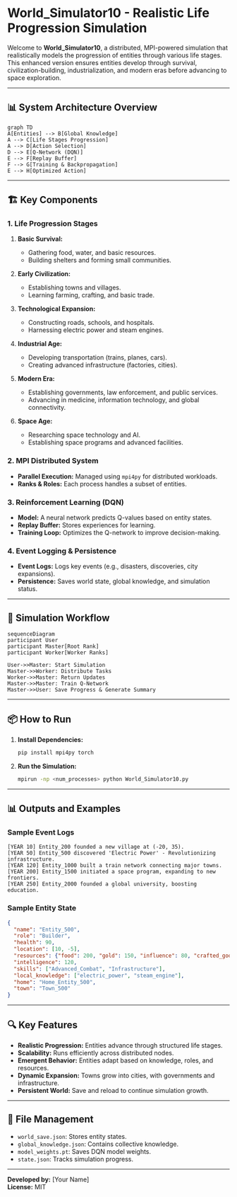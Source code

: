
# World_Simulator10 - Realistic Life Progression Simulation

Welcome to **World_Simulator10**, a distributed, MPI-powered simulation that realistically models the progression of entities through various life stages. This enhanced version ensures entities develop through survival, civilization-building, industrialization, and modern eras before advancing to space exploration.

---

## **📊 System Architecture Overview**

```mermaid
graph TD
A[Entities] --> B[Global Knowledge]
A --> C[Life Stages Progression]
A --> D[Action Selection]
D --> E[Q-Network (DQN)]
E --> F[Replay Buffer]
F --> G[Training & Backpropagation]
E --> H[Optimized Action]
```

---

## **🏗️ Key Components**

### **1. Life Progression Stages**
1. **Basic Survival:**
   - Gathering food, water, and basic resources.
   - Building shelters and forming small communities.

2. **Early Civilization:**
   - Establishing towns and villages.
   - Learning farming, crafting, and basic trade.

3. **Technological Expansion:**
   - Constructing roads, schools, and hospitals.
   - Harnessing electric power and steam engines.

4. **Industrial Age:**
   - Developing transportation (trains, planes, cars).
   - Creating advanced infrastructure (factories, cities).

5. **Modern Era:**
   - Establishing governments, law enforcement, and public services.
   - Advancing in medicine, information technology, and global connectivity.

6. **Space Age:**
   - Researching space technology and AI.
   - Establishing space programs and advanced facilities.

### **2. MPI Distributed System**
- **Parallel Execution:** Managed using `mpi4py` for distributed workloads.
- **Ranks & Roles:** Each process handles a subset of entities.

### **3. Reinforcement Learning (DQN)**
- **Model:** A neural network predicts Q-values based on entity states.
- **Replay Buffer:** Stores experiences for learning.
- **Training Loop:** Optimizes the Q-network to improve decision-making.

### **4. Event Logging & Persistence**
- **Event Logs:** Logs key events (e.g., disasters, discoveries, city expansions).
- **Persistence:** Saves world state, global knowledge, and simulation status.

---

## **🚀 Simulation Workflow**

```mermaid
sequenceDiagram
participant User
participant Master[Root Rank]
participant Worker[Worker Ranks]

User->>Master: Start Simulation
Master->>Worker: Distribute Tasks
Worker->>Master: Return Updates
Master->>Master: Train Q-Network
Master->>User: Save Progress & Generate Summary
```

---

## **📦 How to Run**
1. **Install Dependencies:**
   ```bash
   pip install mpi4py torch
   ```

2. **Run the Simulation:**
   ```bash
   mpirun -np <num_processes> python World_Simulator10.py
   ```

---

## **📊 Outputs and Examples**

### **Sample Event Logs**
```
[YEAR 10] Entity_200 founded a new village at (-20, 35).
[YEAR 50] Entity_500 discovered 'Electric Power' - Revolutionizing infrastructure.
[YEAR 120] Entity_1000 built a train network connecting major towns.
[YEAR 200] Entity_1500 initiated a space program, expanding to new frontiers.
[YEAR 250] Entity_2000 founded a global university, boosting education.
```

### **Sample Entity State**
```json
{
  "name": "Entity_500",
  "role": "Builder",
  "health": 90,
  "location": [10, -5],
  "resources": {"food": 200, "gold": 150, "influence": 80, "crafted_goods": 10},
  "intelligence": 120,
  "skills": ["Advanced_Combat", "Infrastructure"],
  "local_knowledge": ["electric_power", "steam_engine"],
  "home": "Home_Entity_500",
  "town": "Town_500"
}
```

---

## **🔍 Key Features**
- **Realistic Progression:** Entities advance through structured life stages.
- **Scalability:** Runs efficiently across distributed nodes.
- **Emergent Behavior:** Entities adapt based on knowledge, roles, and resources.
- **Dynamic Expansion:** Towns grow into cities, with governments and infrastructure.
- **Persistent World:** Save and reload to continue simulation growth.

---

## **📁 File Management**
- `world_save.json`: Stores entity states.
- `global_knowledge.json`: Contains collective knowledge.
- `model_weights.pt`: Saves DQN model weights.
- `state.json`: Tracks simulation progress.

---

**Developed by:** [Your Name]  
**License:** MIT
